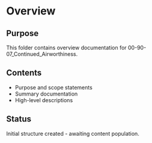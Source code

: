 # Overview

## Purpose
This folder contains overview documentation for 00-90-07_Continued_Airworthiness.

## Contents
- Purpose and scope statements
- Summary documentation
- High-level descriptions

## Status
Initial structure created - awaiting content population.
